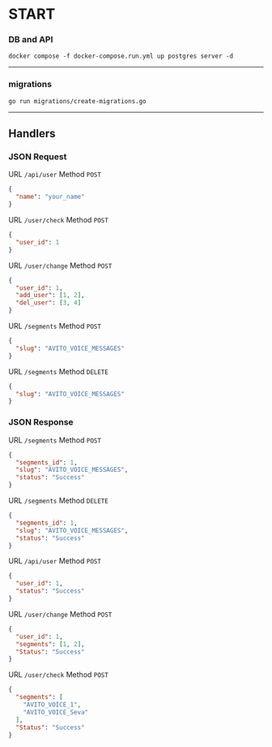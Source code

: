 # START

### DB and API
``` shell
docker compose -f docker-compose.run.yml up postgres server -d
```
---

### migrations
```shell
go run migrations/create-migrations.go
```
---

## Handlers
### JSON Request
URL `/api/user`
Method `POST`
```json
{
  "name": "your_name"
}
```
URL `/user/check`
Method `POST`
```json
{
  "user_id": 1
}
```
URL `/user/change`
Method `POST`
```json
{
  "user_id": 1,
  "add_user": [1, 2],
  "del_user": [3, 4]
}
```
URL `/segments`
Method `POST`
```json
{
  "slug": "AVITO_VOICE_MESSAGES"
}
```
URL `/segments`
Method `DELETE`
```json
{
  "slug": "AVITO_VOICE_MESSAGES"
}
```

### JSON Response
URL `/segments`
Method `POST`
```json
{
  "segments_id": 1,
  "slug": "AVITO_VOICE_MESSAGES",
  "status": "Success"
}
```
URL `/segments`
Method `DELETE`
```json
{
  "segments_id": 1,
  "slug": "AVITO_VOICE_MESSAGES",
  "status": "Success"
}
```
URL `/api/user`
Method `POST`
```json
{
  "user_id": 1,
  "status": "Success"
}
```
URL `/user/change`
Method `POST`
```json
{
  "user_id": 1,
  "segments": [1, 2],
  "Status": "Success"
}
```
URL `/user/check`
Method `POST`
```json
{
  "segments": [
    "AVITO_VOICE_1", 
    "AVITO_VOICE_Seva"
  ],
  "Status": "Success"
}
```